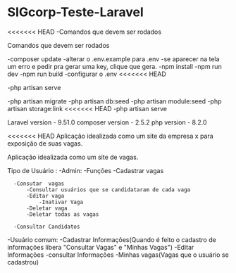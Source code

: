 # SIGcorp-Teste-Laravel

<<<<<<< HEAD
-Comandos que devem ser rodados

Comandos que devem ser rodados

-composer update
-alterar o .env.example para .env
-se aparecer na tela um erro e pedir pra gerar uma key, clique que gera.
-npm install
-npm run dev
-npm run build
-configurar o .env
<<<<<<< HEAD

-php artisan serve

-php artisan migrate
-php artisan db:seed
-php artisan module:seed
-php artisan storage:link
<<<<<<< HEAD
-php artisan serve



Laravel version - 9.51.0
composer version - 2.5.2
php version - 8.2.0



<<<<<<< HEAD
Aplicação idealizada como um site da empresa x para exposição de suas vagas.

Aplicação idealizada como um site de vagas.

Tipo de Usuário :
-Admin: 
    -Funções
      -Cadastrar vagas
      
      -Consutar  vagas
          -Consultar usuários que se candidataram de cada vaga
          -Editar vaga
              -Inativar Vaga
          -Deletar vaga
          -Deletar todas as vagas
          
      -Consultar Candidatos
-Usuário comum:
      -Cadastrar Informações(Quando é feito o cadastro de informações libera "Consultar Vagas" e "Minhas Vagas")
      -Editar Informações
      -consultar Informações
      -Minhas vagas(Vagas que o usuário se cadastrou)
 
